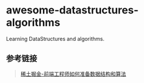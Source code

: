 # awesome-datastructures-algorithms
Learning DataStructures and algorithms.

## 参考链接

> [稀土掘金-前端工程师如何准备数据结构和算法](https://juejin.im/post/5d5b307b5188253da24d3cd1#heading-14)
